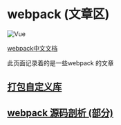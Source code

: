 # webpack (文章区)
 
 <img :src="$withBase('/images/webpack.jpg')" alt="Vue">
 
 
 [webpack中文文档](https://www.webpackjs.com/)
 
 
此页面记录着的是一些webpack 的文章  


## [打包自定义库](./1.md)

## [webpack  源码剖析 (部分)](./2.md)


